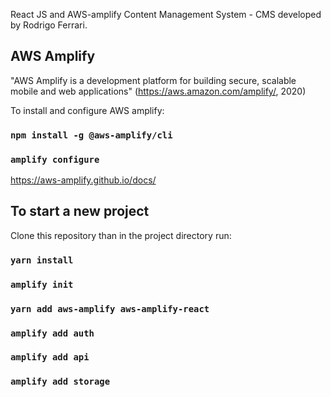 React JS and AWS-amplify Content Management System - CMS developed by Rodrigo Ferrari.

## AWS Amplify

"AWS Amplify is a development platform for building secure, scalable mobile and web applications" (https://aws.amazon.com/amplify/, 2020)

To install and configure AWS amplify:

### `npm install -g @aws-amplify/cli`

### `amplify configure`

https://aws-amplify.github.io/docs/

## To start a new project

Clone this repository than in the project directory run:

### `yarn install`

### `amplify init`

### `yarn add aws-amplify aws-amplify-react`

### `amplify add auth`

### `amplify add api`

### `amplify add storage`
